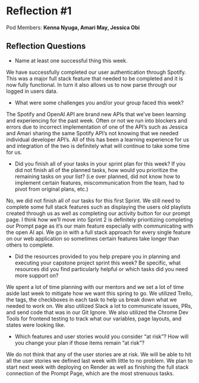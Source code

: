 # Reflection #1

Pod Members: **Kenna Nyuga, Amari May, Jessica Obi**

## Reflection Questions

* Name at least one successful thing this week.

We have successfully completed our user authentication through Spotify. This was a major full stack feature that needed to be completed and it is now fully functional. In turn it also allows us to now parse through our logged in users data. 

* What were some challenges you and/or your group faced this week?

The Spotify and OpenAI API are brand new APIs that we’ve been learning and experiencing for the past week. Often or not we run into blockers and errors due to incorrect implementation of one of the API’s such as Jessica and Amari sharing the same Spotify API’s not knowing that we needed individual developer API’s. All of this has been a learning experience for us and integration of the two is definitely what will continue to take some time for us. 

* Did you finish all of your tasks in your sprint plan for this week? If you did not finish all of the planned tasks, how would you prioritize the remaining tasks on your list?  (i.e over planned, did not know how to implement certain features, miscommunication from the team, had to pivot from original plans, etc.)

No, we did not finish all of our tasks for this first Sprint. We still need to complete some full stack features such as displaying the users old playlists created through us as well as completing our activity button for our prompt page. I think how we’ll move into Sprint 2 is definitely prioritizing completing our Prompt page as it’s our main feature especially with communicating with the open AI api. We go in with a full stack approach for every single feature on our web application so sometimes certain features take longer than others to complete. 

* Did the resources provided to you help prepare you in planning and executing your capstone project sprint this week? Be specific, what resources did you find particularly helpful or which tasks did you need more support on?

We spent a lot of time planning with our mentors and we set a lot of time aside last week to mitigate how we want this spring to go. We utilized Trello, the tags, the checkboxes in each task to help us break down what we needed to work on. We also utilized Slack a lot to communicate issues, PRs, and send code that was in our Git Ignore. We also utilized the Chrome Dev Tools for frontend testing to track what our variables, page layouts, and states were looking like.

* Which features and user stories would you consider “at risk”? How will you change your plan if those items remain “at risk”?

We do not think that any of the user stories are at risk. We will be able to hit all the user stories we defined last week with little to no problem. We plan to start next week with deploying on Render as well as finishing the full stack connection of the Prompt Page, which are the most strenuous tasks.

